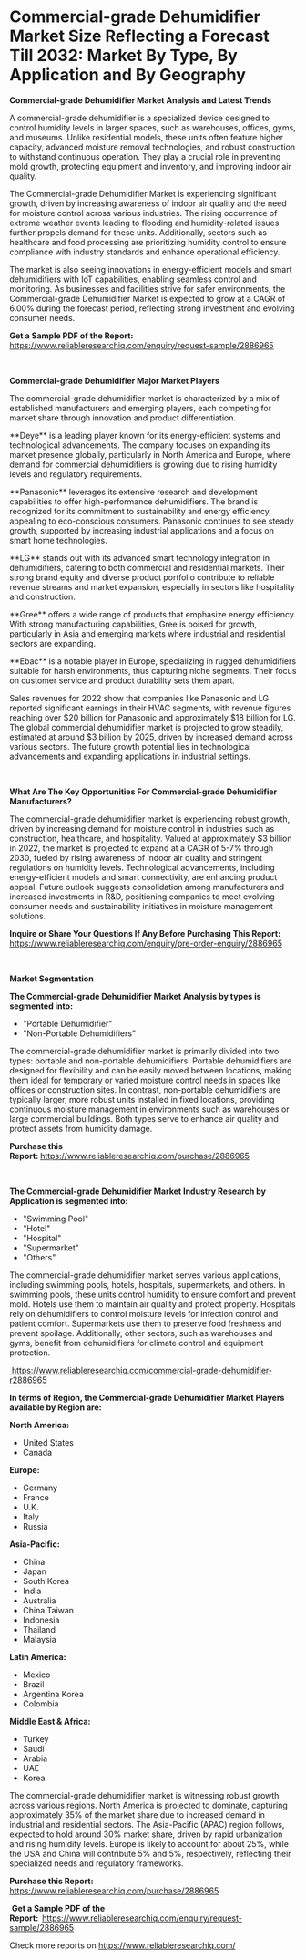 <p><h1>Commercial-grade Dehumidifier Market Size Reflecting a Forecast Till 2032: Market By Type, By Application and By Geography</h1></p><p><strong>Commercial-grade Dehumidifier Market Analysis and Latest Trends</strong></p>
<p><p>A commercial-grade dehumidifier is a specialized device designed to control humidity levels in larger spaces, such as warehouses, offices, gyms, and museums. Unlike residential models, these units often feature higher capacity, advanced moisture removal technologies, and robust construction to withstand continuous operation. They play a crucial role in preventing mold growth, protecting equipment and inventory, and improving indoor air quality.</p><p>The Commercial-grade Dehumidifier Market is experiencing significant growth, driven by increasing awareness of indoor air quality and the need for moisture control across various industries. The rising occurrence of extreme weather events leading to flooding and humidity-related issues further propels demand for these units. Additionally, sectors such as healthcare and food processing are prioritizing humidity control to ensure compliance with industry standards and enhance operational efficiency.</p><p>The market is also seeing innovations in energy-efficient models and smart dehumidifiers with IoT capabilities, enabling seamless control and monitoring. As businesses and facilities strive for safer environments, the Commercial-grade Dehumidifier Market is expected to grow at a CAGR of 6.00% during the forecast period, reflecting strong investment and evolving consumer needs.</p></p>
<p><strong>Get a Sample PDF of the Report:&nbsp;</strong> <a href="https://www.reliableresearchiq.com/enquiry/request-sample/2886965?utm_campaign=2458&utm_medium=2&utm_source=Github&utm_content=ia&utm_term=13032025&utm_id=commercial-grade-dehumidifier">https://www.reliableresearchiq.com/enquiry/request-sample/2886965</a></p>
<p>&nbsp;</p>
<p><strong>Commercial-grade Dehumidifier Major Market Players</strong></p>
<p><p>The commercial-grade dehumidifier market is characterized by a mix of established manufacturers and emerging players, each competing for market share through innovation and product differentiation.</p><p>**Deye** is a leading player known for its energy-efficient systems and technological advancements. The company focuses on expanding its market presence globally, particularly in North America and Europe, where demand for commercial dehumidifiers is growing due to rising humidity levels and regulatory requirements.</p><p>**Panasonic** leverages its extensive research and development capabilities to offer high-performance dehumidifiers. The brand is recognized for its commitment to sustainability and energy efficiency, appealing to eco-conscious consumers. Panasonic continues to see steady growth, supported by increasing industrial applications and a focus on smart home technologies.</p><p>**LG** stands out with its advanced smart technology integration in dehumidifiers, catering to both commercial and residential markets. Their strong brand equity and diverse product portfolio contribute to reliable revenue streams and market expansion, especially in sectors like hospitality and construction.</p><p>**Gree** offers a wide range of products that emphasize energy efficiency. With strong manufacturing capabilities, Gree is poised for growth, particularly in Asia and emerging markets where industrial and residential sectors are expanding.</p><p>**Ebac** is a notable player in Europe, specializing in rugged dehumidifiers suitable for harsh environments, thus capturing niche segments. Their focus on customer service and product durability sets them apart.</p><p>Sales revenues for 2022 show that companies like Panasonic and LG reported significant earnings in their HVAC segments, with revenue figures reaching over $20 billion for Panasonic and approximately $18 billion for LG. The global commercial dehumidifier market is projected to grow steadily, estimated at around $3 billion by 2025, driven by increased demand across various sectors. The future growth potential lies in technological advancements and expanding applications in industrial settings.</p></p>
<p>&nbsp;</p>
<p><strong>What Are The Key Opportunities For Commercial-grade Dehumidifier Manufacturers?</strong></p>
<p><p>The commercial-grade dehumidifier market is experiencing robust growth, driven by increasing demand for moisture control in industries such as construction, healthcare, and hospitality. Valued at approximately $3 billion in 2022, the market is projected to expand at a CAGR of 5-7% through 2030, fueled by rising awareness of indoor air quality and stringent regulations on humidity levels. Technological advancements, including energy-efficient models and smart connectivity, are enhancing product appeal. Future outlook suggests consolidation among manufacturers and increased investments in R&D, positioning companies to meet evolving consumer needs and sustainability initiatives in moisture management solutions.</p></p>
<p><strong>Inquire or Share Your Questions If Any Before Purchasing This Report:</strong> <a href="https://www.reliableresearchiq.com/enquiry/pre-order-enquiry/2886965?utm_campaign=2458&utm_medium=2&utm_source=Github&utm_content=ia&utm_term=13032025&utm_id=commercial-grade-dehumidifier">https://www.reliableresearchiq.com/enquiry/pre-order-enquiry/2886965</a></p>
<p>&nbsp;</p>
<p><strong>Market Segmentation</strong></p>
<p><strong>The Commercial-grade Dehumidifier Market Analysis by types is segmented into:</strong></p>
<p><ul><li>"Portable Dehumidifier"</li><li>"Non-Portable Dehumidifiers"</li></ul></p>
<p><p>The commercial-grade dehumidifier market is primarily divided into two types: portable and non-portable dehumidifiers. Portable dehumidifiers are designed for flexibility and can be easily moved between locations, making them ideal for temporary or varied moisture control needs in spaces like offices or construction sites. In contrast, non-portable dehumidifiers are typically larger, more robust units installed in fixed locations, providing continuous moisture management in environments such as warehouses or large commercial buildings. Both types serve to enhance air quality and protect assets from humidity damage.</p></p>
<p><strong>Purchase this Report:&nbsp;</strong><a href="https://www.reliableresearchiq.com/purchase/2886965?utm_campaign=2458&utm_medium=2&utm_source=Github&utm_content=ia&utm_term=13032025&utm_id=commercial-grade-dehumidifier">https://www.reliableresearchiq.com/purchase/2886965</a></p>
<p>&nbsp;</p>
<p><strong>The Commercial-grade Dehumidifier Market Industry Research by Application is segmented into:</strong></p>
<p><ul><li>"Swimming Pool"</li><li>"Hotel"</li><li>"Hospital"</li><li>"Supermarket"</li><li>"Others"</li></ul></p>
<p><p>The commercial-grade dehumidifier market serves various applications, including swimming pools, hotels, hospitals, supermarkets, and others. In swimming pools, these units control humidity to ensure comfort and prevent mold. Hotels use them to maintain air quality and protect property. Hospitals rely on dehumidifiers to control moisture levels for infection control and patient comfort. Supermarkets use them to preserve food freshness and prevent spoilage. Additionally, other sectors, such as warehouses and gyms, benefit from dehumidifiers for climate control and equipment protection.</p></p>
<p><a href="https://www.reliableresearchiq.com/commercial-grade-dehumidifier-r2886965?utm_campaign=2458&utm_medium=2&utm_source=Github&utm_content=ia&utm_term=13032025&utm_id=commercial-grade-dehumidifier">&nbsp;https://www.reliableresearchiq.com/commercial-grade-dehumidifier-r2886965</a></p>
<p><strong>In terms of Region, the Commercial-grade Dehumidifier Market Players available by Region are:</strong></p>
<p>
    <p> <strong> North America: </strong>
        <ul>
            <li>United States</li>
            <li>Canada</li>
        </ul>
        </p> 
    <p> <strong> Europe: </strong>
        <ul>
            <li>Germany</li>
            <li>France</li>
            <li>U.K.</li>
            <li>Italy</li>
            <li>Russia</li>
        </ul>
        </p> 
    <p> <strong> Asia-Pacific: </strong>
        <ul>
            <li>China</li>
            <li>Japan</li>
            <li>South Korea</li>
            <li>India</li>
            <li>Australia</li>
            <li>China Taiwan</li>
            <li>Indonesia</li>
            <li>Thailand</li>
            <li>Malaysia</li>
        </ul>
        </p> 
    <p> <strong> Latin America: </strong>
        <ul>
            <li>Mexico</li>
            <li>Brazil</li>
            <li>Argentina Korea</li>
            <li>Colombia</li>
        </ul>
        </p> 
    <p> <strong> Middle East & Africa: </strong>
        <ul>
            <li>Turkey</li>
            <li>Saudi</li>
            <li>Arabia</li>
            <li>UAE</li>
            <li>Korea</li>
        </ul>
    </p>
    </p>
<p><p>The commercial-grade dehumidifier market is witnessing robust growth across various regions. North America is projected to dominate, capturing approximately 35% of the market share due to increased demand in industrial and residential sectors. The Asia-Pacific (APAC) region follows, expected to hold around 30% market share, driven by rapid urbanization and rising humidity levels. Europe is likely to account for about 25%, while the USA and China will contribute 5% and 5%, respectively, reflecting their specialized needs and regulatory frameworks.</p></p>
<p><strong>Purchase this Report: </strong><a href="https://www.reliableresearchiq.com/purchase/2886965?utm_campaign=2458&utm_medium=2&utm_source=Github&utm_content=ia&utm_term=13032025&utm_id=commercial-grade-dehumidifier">https://www.reliableresearchiq.com/purchase/2886965</a></p>
<p>&nbsp;<strong>Get a Sample PDF of the Report:&nbsp;&nbsp;</strong><a href="https://www.reliableresearchiq.com/enquiry/request-sample/2886965?utm_campaign=2458&utm_medium=2&utm_source=Github&utm_content=ia&utm_term=13032025&utm_id=commercial-grade-dehumidifier">https://www.reliableresearchiq.com/enquiry/request-sample/2886965</a></p>
<p><strong></strong></p>
<p>Check more reports on <a href="https://www.reliableresearchiq.com/?utm_campaign=2458&utm_medium=2&utm_source=Github&utm_content=ia&utm_term=13032025&utm_id=commercial-grade-dehumidifier">https://www.reliableresearchiq.com/</a></p>